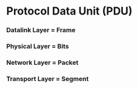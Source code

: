 # Protocol Data Unit (PDU)

### Datalink Layer = Frame

### Physical Layer = Bits

### Network Layer = Packet

### Transport Layer = Segment
